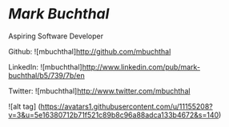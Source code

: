# *Mark Buchthal*

Aspiring Software Developer

Github: ![mbuchthal]http://github.com/mbuchthal

LinkedIn: ![mbuchthal]http://www.linkedin.com/pub/mark-buchthal/b5/739/7b/en

Twitter: ![mbuchthal]http://www.twitter.com/mbuchthal

![alt tag] (https://avatars1.githubusercontent.com/u/11155208?v=3&u=5e16380712b71f521c89b8c96a88adca133b4672&s=140)




